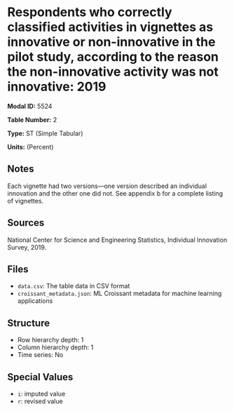 # Respondents who correctly classified activities in vignettes as innovative or non-innovative in the pilot study, according to the reason the non-innovative activity was not innovative: 2019

**Modal ID:** 5524

**Table Number:** 2

**Type:** ST (Simple Tabular)

**Units:** (Percent)

## Notes

Each vignette had two versions—one version described an individual innovation and the other one did not. See appendix b for a complete listing of vignettes.

## Sources

National Center for Science and Engineering Statistics, Individual Innovation Survey, 2019.

## Files

- `data.csv`: The table data in CSV format
- `croissant_metadata.json`: ML Croissant metadata for machine learning applications

## Structure

- Row hierarchy depth: 1
- Column hierarchy depth: 1
- Time series: No

## Special Values

- `i`: imputed value
- `r`: revised value
